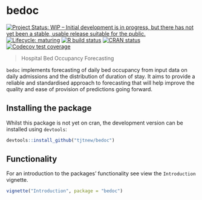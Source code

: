 
<!-- README.md is generated from README.Rmd. Please edit that file -->

# bedoc

<!-- badges: start -->

[![Project Status: WIP – Initial development is in progress, but there
has not yet been a stable, usable release suitable for the
public.](https://www.repostatus.org/badges/latest/wip.svg)](https://www.repostatus.org/#wip)
[![Lifecycle:
maturing](https://img.shields.io/badge/lifecycle-maturing-blue.svg)](https://www.tidyverse.org/lifecycle/#maturing)
[![R build
status](https://github.com/tjtnew/bedoc/workflows/R-CMD-check/badge.svg)](https://github.com/tjtnew/bedoc/actions)
[![CRAN
status](https://www.r-pkg.org/badges/version/bedoc)](https://CRAN.R-project.org/package=bedoc)
[![Codecov test
coverage](https://codecov.io/gh/tjtnew/bedoc/branch/master/graph/badge.svg)](https://codecov.io/gh/tjtnew/bedoc?branch=master)
<!-- badges: end -->

> Hospital Bed Occupancy Forecasting

`bedoc` implements forecasting of daily bed occupancy from input data on
daily admissions and the distribution of duration of stay. It aims to
provide a reliable and standardised approach to forecasting that will
help improve the quality and ease of provision of predictions going
forward.

## Installing the package

Whilst this package is not yet on cran, the development version can be
installed using `devtools`:

``` r
devtools::install_github("tjtnew/bedoc")
```

## Functionality

For an introduction to the packages’ functionality see view the
`Introduction` vignette.

``` r
vignette("Introduction", package = "bedoc")
```
